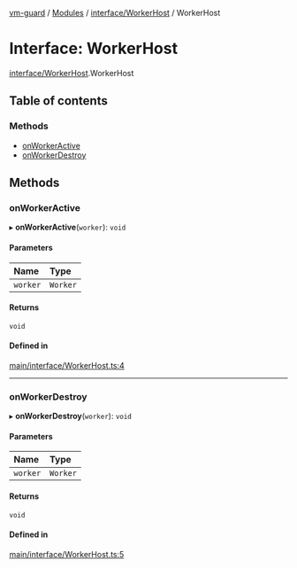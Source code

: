 [vm-guard](../README.md) / [Modules](../modules.md) / [interface/WorkerHost](../modules/interface_workerhost.md) / WorkerHost

# Interface: WorkerHost

[interface/WorkerHost](../modules/interface_workerhost.md).WorkerHost

## Table of contents

### Methods

- [onWorkerActive](interface_workerhost.workerhost.md#onworkeractive)
- [onWorkerDestroy](interface_workerhost.workerhost.md#onworkerdestroy)

## Methods

### onWorkerActive

▸ **onWorkerActive**(`worker`): `void`

#### Parameters

| Name | Type |
| :------ | :------ |
| `worker` | `Worker` |

#### Returns

`void`

#### Defined in

[main/interface/WorkerHost.ts:4](https://github.com/canguser/vm-guard/blob/2dbe098/main/interface/WorkerHost.ts#L4)

___

### onWorkerDestroy

▸ **onWorkerDestroy**(`worker`): `void`

#### Parameters

| Name | Type |
| :------ | :------ |
| `worker` | `Worker` |

#### Returns

`void`

#### Defined in

[main/interface/WorkerHost.ts:5](https://github.com/canguser/vm-guard/blob/2dbe098/main/interface/WorkerHost.ts#L5)
